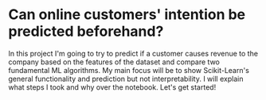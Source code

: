 # Can online customers' intention be predicted beforehand?
In this project I'm going to try to predict if a customer causes revenue to the company based on the features of the dataset and compare two fundamental ML algorithms. My main focus will be to show Scikit-Learn's general functionality and prediction but not interpretability. I will explain what steps I took and why over the notebook. Let's get started!
